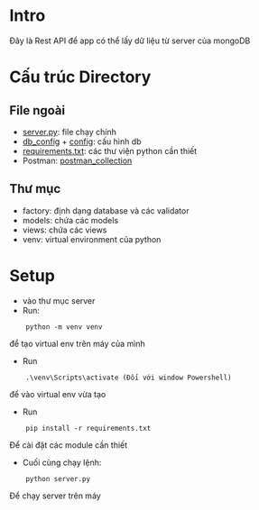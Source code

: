# Intro
Đây là Rest API để app có thể lấy dữ liệu từ server của mongoDB

# Cấu trúc Directory
## File ngoài
- [server.py](server.py): file chạy chính
- [db_config](db_config.json) + [config](config.py): cấu hình db
- [requirements.txt](requirements.txt): các thư viện python cần thiết
- Postman: [postman_collection](DADN.postman_collection.json)
## Thư mục
- factory: định dạng database và các validator
- models: chứa các models
- views: chứa các views
- venv: virtual environment của python

# Setup
- vào thư mục server
- Run:
```
    python -m venv venv
```
để tạo virtual env trên máy của mình

- Run
```
    .\venv\Scripts\activate (Đối với window Powershell)
```
để vào virtual env vừa tạo

- Run
```
    pip install -r requirements.txt
```
Để cài đặt các module cần thiết
- Cuối cùng chạy lệnh:
```
    python server.py
```
Để chạy server trên máy